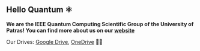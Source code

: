 ## Hello Quantum ⚛️

**We are the IEEE Quantum Computing Scientific Group of the University of Patras!
You can find more about us on our [website](http://ieee.upatras.gr/quantum-computing/)**

Our Drives: [Google Drive](https://drive.google.com/drive/u/0/folders/1i-S_QZjC80EzksGwkMiHwjZJydc-dF6F), [OneDrive](https://upatrasgr.sharepoint.com/sites/ScientificGroups/Shared%20Documents/Forms/AllItems.aspx?id=%2Fsites%2FScientificGroups%2FShared%20Documents%2FQuantum%20Computing&viewid=deb8ff7e%2Dc0fa%2D4fcc%2Daaef%2Dad380e6ba2b1) 👩‍💻



